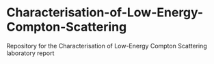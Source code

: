 # Characterisation-of-Low-Energy-Compton-Scattering
Repository for the Characterisation of Low-Energy Compton Scattering laboratory report
